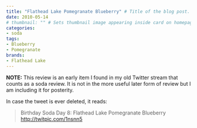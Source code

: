 ```yaml
---
title: "Flathead Lake Pomegranate Blueberry" # Title of the blog post.
date: 2010-05-14
# thumbnail: "" # Sets thumbnail image appearing inside card on homepage.
categories:
- soda
tags:
- Blueberry
- Pomegranate
brands:
- Flathead Lake
---
```


**NOTE:** This review is an early item I found in my old Twitter stream that counts as a soda review. It is not in the more useful later form of review but I am including it for posterity.

<!-- \{\{< tweet 14001205057 >\}\} -->

In case the tweet is ever deleted, it reads:
> Birthday Soda Day 8: Flathead Lake Pomegranate Blueberry http://twitpic.com/1nsnn5
